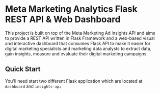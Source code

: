 # Meta Marketing Analytics Flask REST API & Web Dashboard
This project is built on top of the Meta Marketing Ad Insights API and aims to provide a REST API written in Flask Framework and a web-based visual and interactive dashboard that consumes Flask API to make it easier for digital marketing specialists and marketing data analysts to extract data, gain insights, measure and evaluate their digital marketing campaigns.

## Quick Start 

You'll need start two different Flask application which are located at ```dashboard``` and ```insights-api```
